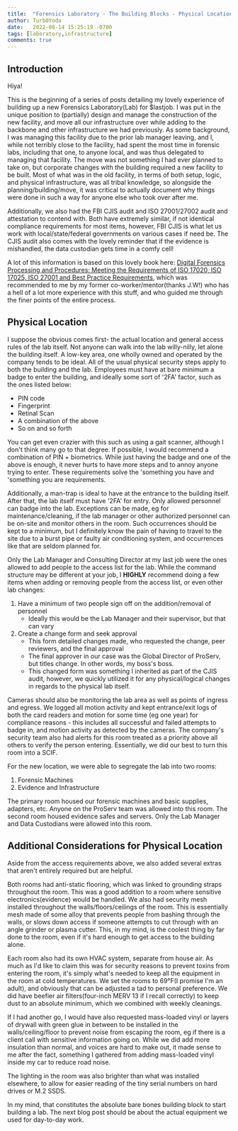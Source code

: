 ```yaml
---
title:  "Forensics Laboratory - The Building Blocks - Physical Location"
author: Turb0Yoda
date:   2022-08-14 15:25:19 -0700
tags: [laboratory,infrastructure]
comments: true
---
```


## Introduction
Hiya!

This is the beginning of a series of posts detailing my <italicize>lovely<italicize> experience of building up a new Forensics Laboratory(Lab) for $lastjob. I was put in the unique position to (partially) design and manage the construction of the new facility, and move all our infrastructure over while adding to the backbone and other infrastructure we had previously. As some background, I was managing this facility due to the prior lab manager leaving, and I, while not terribly close to the facility, had spent the most time in forensic labs, including that one, to anyone local, and was thus delegated to managing that facility. The move was not something I had ever planned to take on, but corporate changes with the building required a new facility to be built. Most of what was in the old facility, in terms of both setup, logic, and physical infrastructure, was all tribal knowledge, so alongside the planning/building/move, it was critical to actually document why things were done in such a way for anyone else who took over after me. 

Additionally, we also had the FBI CJIS audit and ISO 27001/27002 audit and attestation to contend with. Both have extremely similar, if not identical compliance requirements for most items, however, FBI CJIS is what let us work with local/state/federal governments on various cases if need be. The CJIS audit also comes with the lovely reminder that if the evidence is mishandled, the data custodian gets time in a comfy cell!

A lot of this information is based on this lovely book here: [Digital Forensics Processing and Procedures: Meeting the Requirements of ISO 17020, ISO 17025, ISO 27001 and Best Practice Requirements](https://smile.amazon.com/gp/product/1597497428), which was recommended to me by my former co-worker/mentor(thanks J.W!) who has a hell of a lot more experience with this stuff, and who guided me through the finer points of the entire process.

## Physical Location

I suppose the obvious comes first- the actual location and general access rules of the lab itself. Not anyone can walk into the lab willy-nilly, let alone the building itself. A low-key area, one wholly owned and operated by the company tends to be ideal. All of the usual physical security steps apply to both the building and the lab. Employees must have at bare minimum a badge to enter the building, and ideally some sort of '2FA' factor, such as the ones listed below:

* PIN code
* Fingerprint
* Retinal Scan
* A combination of the above
* So on and so forth

You can get even crazier with this such as using a gait scanner, although I don't think many go to that degree. If possible, I would recommend a combination of PIN + biometrics. While just having the badge and one of the above is enough, it never hurts to have more steps and to annoy anyone trying to enter. These requirements solve the 'something you have and 'something you are requirements.

Additionally, a man-trap is ideal to have at the entrance to the building itself. After that, the lab itself <italicize>must</italicize> have '2FA' for entry. Only allowed personnel can badge into the lab. Exceptions can be made, eg for maintenance/cleaning, if the lab manager or other authorized personnel can be on-site and monitor others in the room. Such occurrences should be kept to a minimum, but I definitely know the pain of having to travel to the site due to a burst pipe or faulty air conditioning system, and occurrences like that are seldom planned for.

Only the Lab Manager and Consulting Director at my last job were the ones allowed to add people to the access list for the lab. While the command structure may be different at your job, I **HIGHLY** recommend doing a few items when adding or removing people from the access list, or even other lab changes:

1. Have a minimum of two people sign off on the addition/removal of personnel
    * Ideally this would be the Lab Manager and their supervisor, but that can vary
2. Create a change form and seek approval
    * This form detailed changes made, who requested the change, peer reviewers, and the final approval
    * The final approver in our case was the Global Director of ProServ, but titles change. In other words, my boss's boss.
    * This changed form was something I inherited as part of the CJIS audit, however, we quickly utilized it for any physical/logical changes in regards to the physical lab itself.

Cameras should also be monitoring the lab area as well as points of ingress and egress. We logged all motion activity and kept entrance/exit logs of both the card readers and motion for some time (eg one year) for compliance reasons - this includes all successful and failed attempts to badge in, and motion activity as detected by the cameras. The company's security team also had alerts for this room treated as a priority above all others to verify the person entering. Essentially, we did our best to turn this room into a SCIF.

For the new location, we were able to segregate the lab into two rooms:
1. Forensic Machines
2. Evidence and Infrastructure

The primary room housed our forensic machines and basic supplies, adapters, etc. Anyone on the ProServ team was allowed into this room. The second room housed evidence safes and servers. Only the Lab Manager and Data Custodians were allowed into this room. 

## Additional Considerations for Physical Location

Aside from the access requirements above, we also added several extras that aren't entirely required but are helpful. 

Both rooms had anti-static flooring, which was linked to grounding straps throughout the room. This was a good addition to a room where sensitive electronics(evidence) would be handled. We also had security mesh installed throughout the walls/floors/ceilings of the room. This is essentially mesh made of <italicize>some</italicize> alloy that prevents people from bashing through the walls, or slows down access if someone attempts to cut through with an angle grinder or plasma cutter. This, in my mind, is the coolest thing by far done to the room, even if it's hard enough to get access to the building alone. 

Each room also had its own HVAC system, separate from house air. As much as I'd like to claim this was for security reasons to prevent toxins from entering the room, it's simply what's needed to keep all the equipment in the room at cold temperatures. We set the rooms to 69&deg;F(I promise I'm an adult), and obviously that can be adjusted a tad to personal preference. We did have beefier air filters(four-inch MERV 13 if I recall correctly) to keep dust to an absolute minimum, which we combined with weekly cleanings.

If I had another go, I would have also requested mass-loaded vinyl or layers of drywall with green glue in between to be installed in the walls/ceiling/floor to prevent noise from escaping the room, eg if there is a client call with sensitive information going on. While we did add more insulation than normal, and voices are hard to make out, it made sense to me after the fact, something I gathered from adding mass-loaded vinyl inside my car to reduce road noise. 

The lighting in the room was also brighter than what was installed elsewhere, to allow for easier reading of the tiny serial numbers on hard drives or M.2 SSDS.


In my mind, that constitutes the absolute bare bones building block to start building a lab. The next blog post should be about the actual equipment we used for day-to-day work.